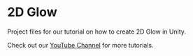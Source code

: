 # 2D Glow
Project files for our tutorial on how to create 2D Glow in Unity.


Check out our [YouTube Channel](http://youtube.com/brackeys) for more tutorials.
